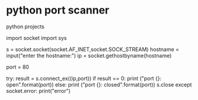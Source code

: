 # python port scanner
python projects


import socket
import sys

s = socket.socket(socket.AF_INET,socket.SOCK_STREAM)
hostname = input("enter the hostname:")
ip = socket.gethostbyname(hostname)

port = 80

try:
    result = s.connect_ex((ip,port))
    if result == 0:
        print ("port {}: open".format(port))
    else:
        print ("port {}: closed".format(port))
    s.close
except socket.error:
    print("error")
